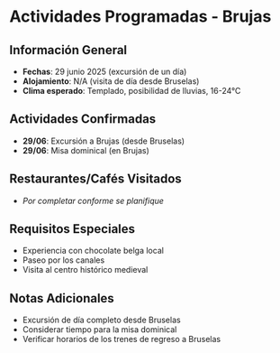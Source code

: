 # Actividades Programadas - Brujas

## Información General
- **Fechas**: 29 junio 2025 (excursión de un día)
- **Alojamiento**: N/A (visita de día desde Bruselas)
- **Clima esperado**: Templado, posibilidad de lluvias, 16-24°C

## Actividades Confirmadas
- **29/06**: Excursión a Brujas (desde Bruselas)
- **29/06**: Misa dominical (en Brujas)

## Restaurantes/Cafés Visitados
- *Por completar conforme se planifique*

## Requisitos Especiales
- Experiencia con chocolate belga local
- Paseo por los canales
- Visita al centro histórico medieval

## Notas Adicionales
- Excursión de día completo desde Bruselas
- Considerar tiempo para la misa dominical
- Verificar horarios de los trenes de regreso a Bruselas
